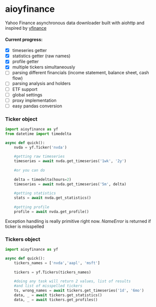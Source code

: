 # aioyfinance

Yahoo Finance asynchronous data downloader built with aiohttp and inspired by [yfinance](https://github.com/ranaroussi/yfinance)

#### Current progress:
- [x] timeseries getter
- [x] statistics getter (raw names)
- [x] profile getter
- [x] multiple tickers simultaneously 
- [ ] parsing different financials (income statement, balance sheet, cash flow)
- [ ] parsing analysis and holders
- [ ] ETF support  
- [ ] global settings
- [ ] proxy implementation
- [ ] easy pandas conversion

### Ticker object
```python
import aioyfinance as yf
from datetime import timedelta

async def quick():
    nvda = yf.Ticker('nvda')
    
    #getting raw timeseries
    timeseries = await nvda.get_timeseries('1wk', '2y')
    
    #or you can do
    
    delta = timedelta(hours=2)
    timeseries = await nvda.get_timeseries('5m', delta)
    
    #getting statistics
    stats = await nvda.get_statistics()
    
    #getting profile
    profile = await nvda.get_profile()

```

Exception handling is really primitive right now. *NameError* is returned if ticker is misspelled

### Tickers object

```python
import aioyfinance as yf

async def quick():
    tickers_names = ['nvda','aapl', 'msft']
    
    tickers = yf.Tickers(tickers_names)
    
    #doing any task will return 2 values, list of results
    #and list of misspelled tickers
    ts, wrong_names = await tickers.get_timeseries('1d', '6mo')
    data, _ = await tickers.get_statistics()
    data, _ = await tickers.get_profiles()
```

